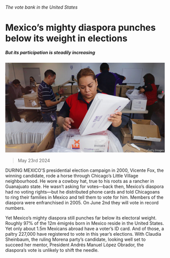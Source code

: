 ###### The vote bank in the United States

# Mexico’s mighty diaspora punches below its weight in elections 

##### But its participation is steadily increasing 

![image](images/20240525_AMP001.jpg) 

> May 23rd 2024 

DURING MEXICO’S presidential election campaign in 2000, Vicente Fox, the winning candidate, rode a horse through Chicago’s Little Village neighbourhood. He wore a cowboy hat, true to his roots as a rancher in Guanajuato state. He wasn’t asking for votes—back then, Mexico’s diaspora had no voting rights—but he distributed phone cards and told Chicagoans to ring their families in Mexico and tell them to vote for him. Members of the diaspora were enfranchised in 2005. On June 2nd they will vote in record numbers.

Yet Mexico’s mighty diaspora still punches far below its electoral weight. Roughly 97% of the 12m émigrés born in Mexico reside in the United States. Yet only about 1.5m Mexicans abroad have a voter’s ID card. And of those, a paltry 227,000 have registered to vote in this year’s elections. With Claudia Sheinbaum, the ruling Morena party’s candidate, looking well set to succeed her mentor, President Andrés Manuel López Obrador, the diaspora’s vote is unlikely to shift the needle. 

